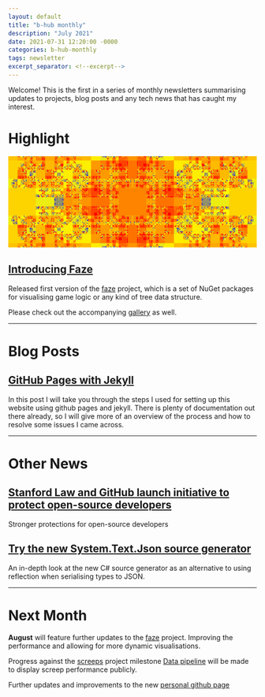 ```yaml
---
layout: default
title: "b-hub monthly"
description: "July 2021"
date: 2021-07-31 12:20:00 -0000
categories: b-hub-monthly
tags: newsletter
excerpt_separator: <!--excerpt-->
---
```


Welcome! This is the first in a series of monthly newsletters summarising updates to projects, blog posts and any tech news that has caught my interest. 

<!--excerpt-->

# Highlight

![faze banner](/assets/images/faze_banner.png)

## [Introducing Faze](https://b-hub.gitbook.io/faze/)

Released first version of the [faze](https://github.com/b-faze/Faze) project, which is a set of NuGet packages for visualising game logic or any kind of tree data structure.

Please check out the accompanying [gallery](https://b-faze.github.io/faze/) as well.

---

# Blog Posts

## [GitHub Pages with Jekyll](/projects/b-hub.github.io/2021/07/30/github-pages-with-jekyll.html)

In this post I will take you through the steps I used for setting up this website using github pages and jekyll. There is plenty of documentation out there already, so I will give more of an overview of the process and how to resolve some issues I came across. 

---

# Other News

## [Stanford Law and GitHub launch initiative to protect open-source developers](https://developer-tech.com/news/2021/jul/27/stanford-law-github-launch-initiative-protect-open-source-developers/)

Stronger protections for open-source developers 

## [Try the new System.Text.Json source generator](https://devblogs.microsoft.com/dotnet/try-the-new-system-text-json-source-generator/)

An in-depth look at the new C# source generator as an alternative to using reflection when serialising types to JSON.

---

# Next Month

**August** will feature further updates to the [faze](https://github.com/b-faze/faze) project. Improving the performance and allowing for more dynamic visualisations. 

Progress against the [screeps](https://github.com/b-hub/screeps) project milestone [Data pipeline](https://github.com/b-hub/screeps/milestone/1) will be made to display screep performance publicly.

Further updates and improvements to the new [personal github page](https://b-hub.github.io/)
